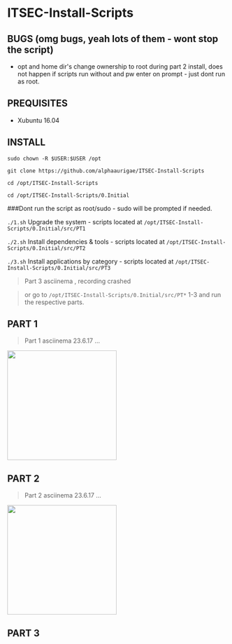 # ITSEC-Install-Scripts

## BUGS (omg bugs, yeah lots of them - wont stop the script)
- opt and home dir's change ownership to root during part 2 install, does not happen if scripts run without and pw enter on prompt - just dont run as root.


## PREQUISITES

- Xubuntu 16.04 

## INSTALL

`sudo chown -R $USER:$USER /opt`

`git clone https://github.com/alphaaurigae/ITSEC-Install-Scripts`

`cd /opt/ITSEC-Install-Scripts`

`cd /opt/ITSEC-Install-Scripts/0.Initial`

###Dont run the script as root/sudo - sudo will be prompted if needed.

`./1.sh` Upgrade the system - scripts located at `/opt/ITSEC-Install-Scripts/0.Initial/src/PT1`


`./2.sh` Install dependencies & tools - scripts located at `/opt/ITSEC-Install-Scripts/0.Initial/src/PT2`


`./3.sh` Install applications by category - scripts located at `/opt/ITSEC-Install-Scripts/0.Initial/src/PT3`

> Part 3 asciinema , recording crashed


> or go to `/opt/ITSEC-Install-Scripts/0.Initial/src/PT*` 1-3 and run the respective parts. 


## PART 1 

> Part 1 asciinema 23.6.17 ...

<a href="https://asciinema.org/a/UsI7HP7zTjCUPDL6jHOeJ9Kfd" target="_blank"><img src="https://asciinema.org/a/UsI7HP7zTjCUPDL6jHOeJ9Kfd.png" width="250"/></a>


## PART 2 

> Part 2 asciinema 23.6.17 ... 

<a href="https://asciinema.org/a/uVxomq9RM4m9oYqe6riw41iBL" target="_blank"><img src="https://asciinema.org/a/uVxomq9RM4m9oYqe6riw41iBL.png" width="250"/></a>

## PART 3





